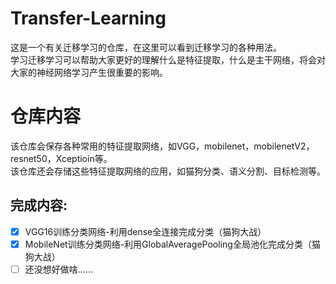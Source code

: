 # Transfer-Learning
这是一个有关迁移学习的仓库，在这里可以看到迁移学习的各种用法。  
学习迁移学习可以帮助大家更好的理解什么是特征提取，什么是主干网络，将会对大家的神经网络学习产生很重要的影响。

# 仓库内容
该仓库会保存各种常用的特征提取网络，如VGG，mobilenet，mobilenetV2，resnet50，Xceptioin等。  
该仓库还会存储这些特征提取网络的应用，如猫狗分类、语义分割、目标检测等。  

## 完成内容:
- [x] VGG16训练分类网络-利用dense全连接完成分类（猫狗大战）
- [x] MobileNet训练分类网络-利用GlobalAveragePooling全局池化完成分类（猫狗大战）
- [ ] 还没想好做啥……
